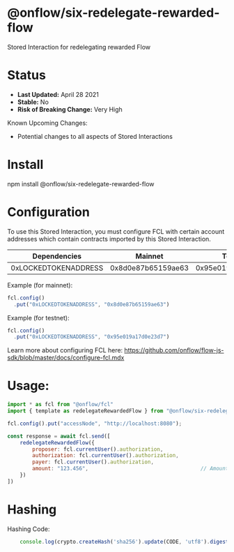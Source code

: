 # @onflow/six-redelegate-rewarded-flow

Stored Interaction for redelegating rewarded Flow

# Status

- **Last Updated:** April 28 2021
- **Stable:** No
- **Risk of Breaking Change:** Very High

Known Upcoming Changes:

- Potential changes to all aspects of Stored Interactions

# Install

npm install @onflow/six-redelegate-rewarded-flow

# Configuration 

To use this Stored Interaction, you must configure FCL with certain account addresses which contain contracts imported by this Stored Interaction.

| Dependencies          | Mainnet            | Testnet            |
| --------------------- | ------------------ | ------------------ |
| 0xLOCKEDTOKENADDRESS  | 0x8d0e87b65159ae63 | 0x95e019a17d0e23d7 |

Example (for mainnet):

```javascript
fcl.config()
  .put("0xLOCKEDTOKENADDRESS", "0x8d0e87b65159ae63")
```

Example (for testnet):

```javascript
fcl.config()
  .put("0xLOCKEDTOKENADDRESS", "0x95e019a17d0e23d7")
```

Learn more about configuring FCL here: https://github.com/onflow/flow-js-sdk/blob/master/docs/configure-fcl.mdx

# Usage:

```javascript
import * as fcl from "@onflow/fcl"
import { template as redelegateRewardedFlow } from "@onflow/six-redelegate-rewarded-flow"

fcl.config().put("accessNode", "http://localhost:8080");

const response = await fcl.send([
    redelegateRewardedFlow({
        proposer: fcl.currentUser().authorization,
        authorization: fcl.currentUser().authorization,     
        payer: fcl.currentUser().authorization,             
        amount: "123.456",                                    // Amount as a String representing a Cadence UFix64
    })
])

```

# Hashing

Hashing Code:
```javascript
    console.log(crypto.createHash('sha256').update(CODE, 'utf8').digest('hex'))
```